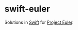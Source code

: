 # swift-euler

Solutions in [Swift](https://swift.org/) for [Project
Euler](https://projecteuler.net/).

